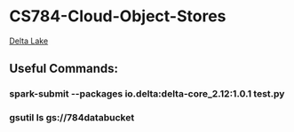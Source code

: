 # CS784-Cloud-Object-Stores

[Delta Lake](https://github.com/delta-io/delta)

## Useful Commands:
### spark-submit --packages io.delta:delta-core_2.12:1.0.1 test.py
### gsutil ls gs://784databucket
